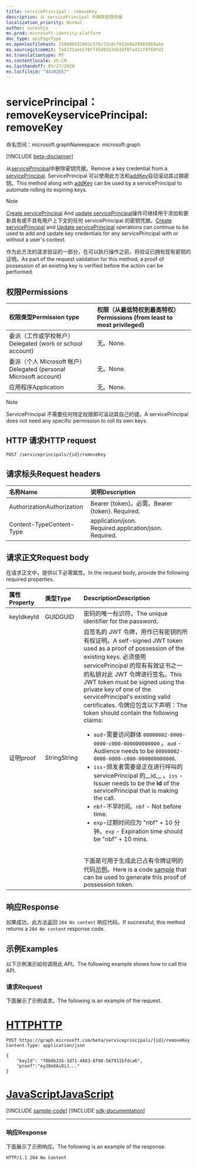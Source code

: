 ```yaml
---
title: servicePrincipal： removeKey
description: 从 servicePrincipal 中删除密钥凭据
localization_priority: Normal
author: sureshja
ms.prod: microsoft-identity-platform
doc_type: apiPageType
ms.openlocfilehash: 210e8b522d82c576c72cdcfe53e8e294b5888abe
ms.sourcegitcommit: 7a6231aeb570ff45d01b3db3df07a411f9f60fd1
ms.translationtype: MT
ms.contentlocale: zh-CN
ms.lasthandoff: 05/27/2020
ms.locfileid: "44382657"
---
```

# <a name="serviceprincipal-removekey"></a><span data-ttu-id="feb37-103">servicePrincipal： removeKey</span><span class="sxs-lookup"><span data-stu-id="feb37-103">servicePrincipal: removeKey</span></span>

<span data-ttu-id="feb37-104">命名空间：microsoft.graph</span><span class="sxs-lookup"><span data-stu-id="feb37-104">Namespace: microsoft.graph</span></span>

[!INCLUDE [beta-disclaimer](../../includes/beta-disclaimer.md)]

<span data-ttu-id="feb37-105">从[servicePrincipal](../resources/serviceprincipal.md)中删除密钥凭据。</span><span class="sxs-lookup"><span data-stu-id="feb37-105">Remove a key credential from a [servicePrincipal](../resources/serviceprincipal.md).</span></span> <span data-ttu-id="feb37-106">ServicePrincipal 可以使用此方法和[addKey](serviceprincipal-addkey.md)自动滚动其过期密钥。</span><span class="sxs-lookup"><span data-stu-id="feb37-106">This method along with [addKey](serviceprincipal-addkey.md) can be used by a servicePrincipal to automate rolling its expiring keys.</span></span>

> [!NOTE]
> <span data-ttu-id="feb37-107">[Create servicePrincipal](../api/serviceprincipal-post-serviceprincipals.md) And [update servicePrincipal](../api/serviceprincipal-update.md)操作可继续用于添加和更新具有或不具有用户上下文的任何 servicePrincipal 的密钥凭据。</span><span class="sxs-lookup"><span data-stu-id="feb37-107">[Create servicePrincipal](../api/serviceprincipal-post-serviceprincipals.md) and [Update servicePrincipal](../api/serviceprincipal-update.md) operations can continue to be used to add and update key credentials for any servicePrincipal with or without a user's context.</span></span>

<span data-ttu-id="feb37-108">作为此方法的请求验证的一部分，在可以执行操作之前，将验证已拥有现有密钥的证明。</span><span class="sxs-lookup"><span data-stu-id="feb37-108">As part of the request validation for this method, a proof of possession of an existing key is verified before the action can be performed.</span></span>

## <a name="permissions"></a><span data-ttu-id="feb37-109">权限</span><span class="sxs-lookup"><span data-stu-id="feb37-109">Permissions</span></span>

|<span data-ttu-id="feb37-110">权限类型</span><span class="sxs-lookup"><span data-stu-id="feb37-110">Permission type</span></span>      | <span data-ttu-id="feb37-111">权限（从最低特权到最高特权）</span><span class="sxs-lookup"><span data-stu-id="feb37-111">Permissions (from least to most privileged)</span></span>              |
|:--------------------|:---------------------------------------------------------|
|<span data-ttu-id="feb37-112">委派（工作或学校帐户）</span><span class="sxs-lookup"><span data-stu-id="feb37-112">Delegated (work or school account)</span></span> | <span data-ttu-id="feb37-113">无。</span><span class="sxs-lookup"><span data-stu-id="feb37-113">None.</span></span>  |
|<span data-ttu-id="feb37-114">委派（个人 Microsoft 帐户）</span><span class="sxs-lookup"><span data-stu-id="feb37-114">Delegated (personal Microsoft account)</span></span> | <span data-ttu-id="feb37-115">无。</span><span class="sxs-lookup"><span data-stu-id="feb37-115">None.</span></span>    |
|<span data-ttu-id="feb37-116">应用程序</span><span class="sxs-lookup"><span data-stu-id="feb37-116">Application</span></span> | <span data-ttu-id="feb37-117">无。</span><span class="sxs-lookup"><span data-stu-id="feb37-117">None.</span></span> |

> [!NOTE]
> <span data-ttu-id="feb37-118">ServicePrincipal 不需要任何特定权限即可滚动其自己的键。</span><span class="sxs-lookup"><span data-stu-id="feb37-118">A servicePrincipal does not need any specific permission to roll its own keys.</span></span>

## <a name="http-request"></a><span data-ttu-id="feb37-119">HTTP 请求</span><span class="sxs-lookup"><span data-stu-id="feb37-119">HTTP request</span></span>

<!-- { "blockType": "ignored" } -->

```http
POST /serviceprincipals/{id}/removeKey
```

## <a name="request-headers"></a><span data-ttu-id="feb37-120">请求标头</span><span class="sxs-lookup"><span data-stu-id="feb37-120">Request headers</span></span>

| <span data-ttu-id="feb37-121">名称</span><span class="sxs-lookup"><span data-stu-id="feb37-121">Name</span></span>           | <span data-ttu-id="feb37-122">说明</span><span class="sxs-lookup"><span data-stu-id="feb37-122">Description</span></span>                |
|:---------------|:---------------------------|
| <span data-ttu-id="feb37-123">Authorization</span><span class="sxs-lookup"><span data-stu-id="feb37-123">Authorization</span></span>  | <span data-ttu-id="feb37-p102">Bearer {token}。必需。</span><span class="sxs-lookup"><span data-stu-id="feb37-p102">Bearer {token}. Required.</span></span>  |
| <span data-ttu-id="feb37-126">Content-Type</span><span class="sxs-lookup"><span data-stu-id="feb37-126">Content-Type</span></span>   | <span data-ttu-id="feb37-p103">application/json. Required.</span><span class="sxs-lookup"><span data-stu-id="feb37-p103">application/json. Required.</span></span>|

## <a name="request-body"></a><span data-ttu-id="feb37-129">请求正文</span><span class="sxs-lookup"><span data-stu-id="feb37-129">Request body</span></span>

<span data-ttu-id="feb37-130">在请求正文中，提供以下必需属性。</span><span class="sxs-lookup"><span data-stu-id="feb37-130">In the request body, provide the following required properties.</span></span>

| <span data-ttu-id="feb37-131">属性</span><span class="sxs-lookup"><span data-stu-id="feb37-131">Property</span></span>  | <span data-ttu-id="feb37-132">类型</span><span class="sxs-lookup"><span data-stu-id="feb37-132">Type</span></span> | <span data-ttu-id="feb37-133">Description</span><span class="sxs-lookup"><span data-stu-id="feb37-133">Description</span></span>|
|:----------|:-----|:-----------|
| <span data-ttu-id="feb37-134">keyId</span><span class="sxs-lookup"><span data-stu-id="feb37-134">keyId</span></span>     | <span data-ttu-id="feb37-135">GUID</span><span class="sxs-lookup"><span data-stu-id="feb37-135">GUID</span></span> | <span data-ttu-id="feb37-136">密码的唯一标识符。</span><span class="sxs-lookup"><span data-stu-id="feb37-136">The unique identifier for the password.</span></span>|
| <span data-ttu-id="feb37-137">证明</span><span class="sxs-lookup"><span data-stu-id="feb37-137">proof</span></span> | <span data-ttu-id="feb37-138">String</span><span class="sxs-lookup"><span data-stu-id="feb37-138">String</span></span> | <span data-ttu-id="feb37-139">自签名的 JWT 令牌，用作已有密钥的所有权证明。</span><span class="sxs-lookup"><span data-stu-id="feb37-139">A self-signed JWT token used as a proof of possession of the existing keys.</span></span> <span data-ttu-id="feb37-140">必须使用 servicePrincipal 的现有有效证书之一的私钥对此 JWT 令牌进行签名。</span><span class="sxs-lookup"><span data-stu-id="feb37-140">This JWT token must be signed using the private key of one of the servicePrincipal's existing valid certificates.</span></span> <span data-ttu-id="feb37-141">令牌应包含以下声明：</span><span class="sxs-lookup"><span data-stu-id="feb37-141">The token should contain the following claims:</span></span><ul><li><span data-ttu-id="feb37-142">`aud`-需要访问群体 `00000002-0000-0000-c000-000000000000` 。</span><span class="sxs-lookup"><span data-stu-id="feb37-142">`aud` - Audience needs to be `00000002-0000-0000-c000-000000000000`.</span></span></li><li><span data-ttu-id="feb37-143">`iss`-颁发者需要是正在进行呼叫的 servicePrincipal 的__id__ 。</span><span class="sxs-lookup"><span data-stu-id="feb37-143">`iss` - Issuer needs to be the __id__  of the servicePrincipal that is making the call.</span></span></li><li><span data-ttu-id="feb37-144">`nbf`-不早时间。</span><span class="sxs-lookup"><span data-stu-id="feb37-144">`nbf` - Not before time.</span></span></li><li><span data-ttu-id="feb37-145">`exp`-过期时间应为 "nbf" + 10 分钟。</span><span class="sxs-lookup"><span data-stu-id="feb37-145">`exp` - Expiration time should be "nbf" + 10 mins.</span></span></li></ul><br><span data-ttu-id="feb37-146">下面是可用于生成此已占有令牌证明的代码[示例](/graph/application-rollkey-prooftoken)。</span><span class="sxs-lookup"><span data-stu-id="feb37-146">Here is a code [sample](/graph/application-rollkey-prooftoken) that can be used to generate this proof of possession token.</span></span>|

## <a name="response"></a><span data-ttu-id="feb37-147">响应</span><span class="sxs-lookup"><span data-stu-id="feb37-147">Response</span></span>

<span data-ttu-id="feb37-148">如果成功，此方法返回 `204 No content` 响应代码。</span><span class="sxs-lookup"><span data-stu-id="feb37-148">If successful, this method returns a `204 No content` response code.</span></span>

## <a name="examples"></a><span data-ttu-id="feb37-149">示例</span><span class="sxs-lookup"><span data-stu-id="feb37-149">Examples</span></span>

<span data-ttu-id="feb37-150">以下示例演示如何调用此 API。</span><span class="sxs-lookup"><span data-stu-id="feb37-150">The following example shows how to call this API.</span></span>

### <a name="request"></a><span data-ttu-id="feb37-151">请求</span><span class="sxs-lookup"><span data-stu-id="feb37-151">Request</span></span>

<span data-ttu-id="feb37-152">下面展示了示例请求。</span><span class="sxs-lookup"><span data-stu-id="feb37-152">The following is an example of the request.</span></span>


# <a name="http"></a>[<span data-ttu-id="feb37-153">HTTP</span><span class="sxs-lookup"><span data-stu-id="feb37-153">HTTP</span></span>](#tab/http)
<!-- {
  "blockType": "request",
  "name": "serviceprincipal_removekey"
}-->

```http
POST https://graph.microsoft.com/beta/serviceprincipals/{id}/removeKey
Content-Type: application/json

{
    "keyId": "f0b0b335-1d71-4883-8f98-567911bfdca6",
    "proof":"eyJ0eXAiOiJ..."
}
```
# <a name="javascript"></a>[<span data-ttu-id="feb37-154">JavaScript</span><span class="sxs-lookup"><span data-stu-id="feb37-154">JavaScript</span></span>](#tab/javascript)
[!INCLUDE [sample-code](../includes/snippets/javascript/serviceprincipal-removekey-javascript-snippets.md)]
[!INCLUDE [sdk-documentation](../includes/snippets/snippets-sdk-documentation-link.md)]

---


### <a name="response"></a><span data-ttu-id="feb37-155">响应</span><span class="sxs-lookup"><span data-stu-id="feb37-155">Response</span></span>

<span data-ttu-id="feb37-156">下面展示了示例响应。</span><span class="sxs-lookup"><span data-stu-id="feb37-156">The following is an example of the response.</span></span>

<!-- {
  "blockType": "response",
  "truncated": true
} -->

```http
HTTP/1.1 204 No Content
```

<!-- uuid: 16cd6b66-4b1a-43a1-adaf-3a886856ed98
2019-02-04 14:57:30 UTC -->
<!-- {
  "type": "#page.annotation",
  "description": "servicePrincipal: removeKey",
  "keywords": "",
  "section": "documentation",
  "tocPath": ""
}-->
